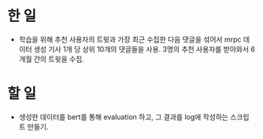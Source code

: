 # 한 일
- 학습을 위해 추천 사용자의 트윗과 가장 최근 수집한 다음 댓글을 섞어서 mrpc 데이터 생성
기사 1개 당 상위 10개의 댓글들을 사용. 3명의 추천 사용자를 받아와서 6개월 간의 트윗을 수집.

# 할 일
- 생성한 데이터를 bert를 통해 evaluation 하고, 그 결과를 log에 작성하는 스크립트 만들기.


